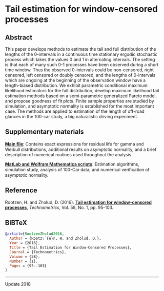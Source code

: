 # Tail estimation for window-censored processes 

## Abstract
This paper develops methods to estimate the tail and full distribution of the lengths of the 0-intervals in a continuous time stationary ergodic stochastic process which takes the values 0 and 1 in alternating intervals. The setting is that each of many such 0-1 processes have been observed during a short time window. Thus the observed 0-intervals could be non-censored, right censored, left censored or doubly censored, and the lengths of 0-intervals which are ongoing at the beginning of the observation window have a length-biased distribution. We exhibit parametric conditional maximum likelihood estimators for the full distribution, develop maximum likelihood tail estimation methods based on a semi-parametric generalized Pareto model, and propose goodness of fit plots. Finite sample properties are studied by simulation, and asymptotic normality is established for the most important case. The methods are applied to estimation of the length of off-road glances in the 100-car study, a big naturalistic driving experiment.

## Supplementary materials
[**Main ﬁle**](https://github.com/OGCJN/Tail-estimation-for-window-censored-processes/blob/master/Supplementary%20Materials/Supplementary%20materials.pdf): Contains exact expressions for residual life for gamma and Weibull distributions, additional results on asymptotic normality, and a brief description of numerical routines used
throughout the analysis.

[**MatLab and Wolfram Mathematica scripts**](https://github.com/OGCJN/Tail-estimation-for-window-censored-processes/blob/master/Supplementary%20Materials): Estimation algorithms, simulation study, analysis of 100-Car data, and numerical veriﬁcation of asymptotic normality. 

## Reference
Rootzen, H. and Zholud, D. (2016). [**Tail estimation for window-censored processes**](http://www.zholud.com/articles/Tail-estimation-for-window-censored-processes.pdf), *Technometrics*, Vol. 58, No. 1, pp. 95-103.

## BiBTeX

``` BiBTeX
@article{RootzenZholud2016,
  Author = {Rootz\`{e}n, H. and Zholud, D.},
  Year = {2016},
  Title = {Tail Estimation for Window-Censored Processes},
  Journal = {Technometrics},
  Volume = {58},
  Number = {1},
  Pages = {95--103}
}
``` 

---
Update 2018